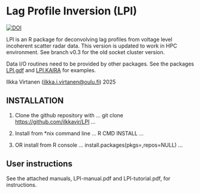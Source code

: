 # Lag Profile Inversion (LPI)

[![DOI](https://zenodo.org/badge/DOI/10.5281/zenodo.6405720.svg)](https://doi.org/10.5281/zenodo.6405720)

LPI is an R package for deconvolving lag profiles from voltage level incoherent scatter radar data. This version is updated to work in HPC environment. See branch v0.3 for the old socket cluster version.

Data I/O routines need to be provided by other packages. See the packages [LPI.gdf](https://github.com/ilkkavir/LPI.gdf) and [LPI.KAIRA](https://github.com/ilkkavir/LPI.KAIRA) for examples. 


Ilkka Virtanen (ilkka.i.virtanen@oulu.fi) 2025

## INSTALLATION

1. Clone the github repository with
...
git clone https://github.com/ilkkavir/LPI
...

2. Install from *nix command line
...
R CMD INSTALL <path-to-LPI-package>
...

3. OR install from R console
...
install.packages(pkgs=<path-to-LPI-package>,repos=NULL)
...

## User instructions
See the attached manuals, LPI-manual.pdf and LPI-tutorial.pdf, for instructions.

